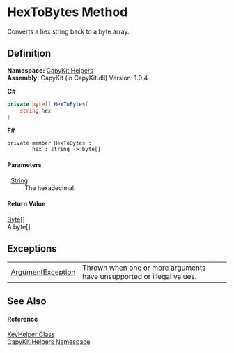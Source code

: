 # HexToBytes Method


Converts a hex string back to a byte array.



## Definition
**Namespace:** <a href="N_CapyKit_Helpers.md">CapyKit.Helpers</a>  
**Assembly:** CapyKit (in CapyKit.dll) Version: 1.0.4

**C#**
``` C#
private byte[] HexToBytes(
	string hex
)
```
**F#**
``` F#
private member HexToBytes : 
        hex : string -> byte[] 
```



#### Parameters
<dl><dt>  <a href="https://learn.microsoft.com/dotnet/api/system.string" target="_blank" rel="noopener noreferrer">String</a></dt><dd>The hexadecimal.</dd></dl>

#### Return Value
<a href="https://learn.microsoft.com/dotnet/api/system.byte" target="_blank" rel="noopener noreferrer">Byte</a>[]  
A byte[].

## Exceptions
<table>
<tr>
<td><a href="https://learn.microsoft.com/dotnet/api/system.argumentexception" target="_blank" rel="noopener noreferrer">ArgumentException</a></td>
<td>Thrown when one or more arguments have unsupported or illegal values.</td></tr>
</table>

## See Also


#### Reference
<a href="T_CapyKit_Helpers_KeyHelper.md">KeyHelper Class</a>  
<a href="N_CapyKit_Helpers.md">CapyKit.Helpers Namespace</a>  
